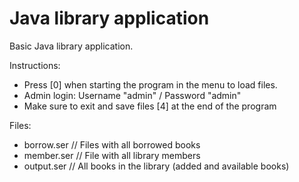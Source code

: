 # Java library application
Basic Java library application.

Instructions:
- Press [0] when starting the program in the menu to load files.
- Admin login: Username "admin" / Password "admin"
- Make sure to exit and save files [4] at the end of the program

Files:
- borrow.ser // Files with all borrowed books
- member.ser // File with all library members
- output.ser // All books in the library (added and available books)